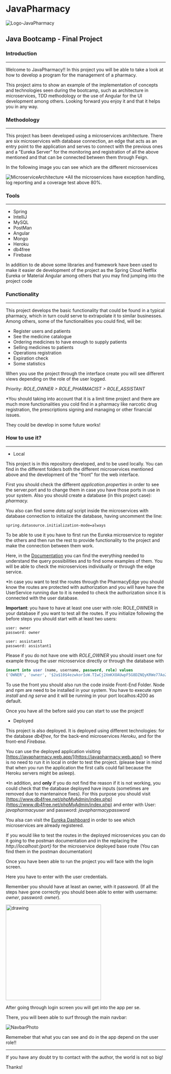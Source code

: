 # JavaPharmacy

![Logo-JavaPharmacy](Logo-JavaPharmacy.png)

## Java Bootcamp - Final Project

### Introduction

---

Welcome to JavaPharmacy!! In this project you will be able to take a look at how to develop a program for the management of a pharmacy.

This project aims to show an example of the implementation of concepts and technologies seen during the bootcamp, such as architecture in microservices, TDD methodology or the use of Angular for the UI development among others. Looking forward you enjoy it and that it helps you in any way.



### Methodology

---

This project has been developed using a microservices architecture. There are six microservices with database connection, an edge that acts as an entry point to the application and serves to connect with the previous ones and a "Eureka Server" for the monitoring and registration of all the above mentioned and that can be connected between them through Feign.

In the following image you can see which are the different microservices

![MicroserviceArchitecture](MicroserviceArchitecture.png)
*All the microservices have exception handling, log reporting and a coverage test above 80%.

### Tools

---

- Spring
- IntelliJ
- MySQL
- PostMan
- Angular
- Mongo
- Heroku
- db4free
- Firebase

In addition to de above some libraries and framework have been used to make it easier de development of the project as the Spring Cloud Netflix Eureka or Material Angular among others that you may find jumping into the project code

### Functionality

---

This project develops the basic functionality that could be found in a typical pharmacy, which in turn could serve to extrapolate it to similar businesses.
Among others, some of the functionalities you could find, will be:

- Register users and patients
- See the medicine catalogue
- Ordering medicines to have enough to supply patients
- Selling medicines to patients
- Operations registration
- Expiration check
- Some statistics

When you use the project through the interface create you will see different views depending on the role of the user logged.

Priority: *ROLE_OWNER > ROLE_PHARMACIST > ROLE_ASSISTANT*

*You should taking into account that it is a limit time project and there are much more functionalities you cold find in a pharmacy like narcotic drug registration, the prescriptions signing and managing or other financial issues.

They could be develop in some future works!

### How to use it?

---

- Local

This project is in this repository developed, and to be used locally. You can find in the different folders both the different microservices mentioned above and the development of the "front" for the web interface.

First you should check the different *application.properties* in order to see the server.port and to change them in case you have those ports in use in your system. Also you should create a database (in this project case): *pharmacy.*

You also can find some *data.sql* script inside the microservices with database connection to initialize the database, having uncomment the line:

```
spring.datasource.initialization-mode=always
```

To be able to use it you have to first run the Eureka microservice to register the others and then run the rest to provide functionality to the project and make the connection between them work.

Here, in the [Documentation](https://explore.postman.com/api/6579/javapharmacy-finalproject) you can find the everything needed to understand the query possibilities and to find some examples of them. You will be able to check the microservices individually or through the edge service.

*In case you want to test the routes through the PharmacyEdge you should know the routes are protected with authorization and you will have have the UserService running due to it is needed to check the authorization since it is connected with the user database.

**Important**: you have to have at least one user with role: ROLE_OWNER in your database if you want to test all the routes. If you initialize following the before steps you should start with at least two users:

```
user: owner
password: owner

user: assistant1
password: assistant1
```

Please if you do not have one with *ROLE_OWNER* you should insert one for example throug the user microservice directly or through the database with

```sql
insert into user (name, username, password, role) values
('OWNER', 'owner', '$2a$10$4ezwkorIoW.TIwCj2XmKXOAUwpF5G8DZNQyKRWe77AoZlEfWfaK22', 'ROLE_OWNER');
```

To use the front you should also run the code inside Front-End Folder. Node and npm are need to be installed in your system. You have to execute *npm install* and *ng serve* and it will be running in your port localhos:4200 as default.

Once you have all the before said you can start to use the project!

- Deployed

This project is also deployed. It is deployed using different technologies: for the database *db4free*, for the back-end microservices *Heroku*, and for the front-end *Firebase.*

You can use the deployed application visiting [https://javapharmacy.web.app/](https://javapharmacy.web.app/) so there is no need to run it in local in order to test the project. (please bear in mind that when you run the application the first calls could fail because the Heroku servers might be asleep).

*In addition, and **only** if you do not find the reason if it is not working, you could check that the database deployed have inputs (sometimes are removed due to mantenaince fixes). For this purpose you should visit [https://www.db4free.net/phpMyAdmin/index.php](https://www.db4free.net/phpMyAdmin/index.php) and enter with User: *javapharmacyuser* and password: *javapharmacypassword*

You alsa can visit the [Eureka Dashboard](https://eureka-server-javapharmacy.herokuapp.com) in order to see which microservices are already registered.

If you would like to test the routes in the deployed microservices you can do it going to the postman documentation and in the replacing the *http://localhost:{port}* for the microservice deployed base route (You can find them in the postman documentation)

Once you have been able to run the project you will face with the login screen.

Here you have to enter with the user credentials.

Remember you should have at least an owner,   with it password. (If all the steps have gone correctly you should been able to enter with username: *owner*, password: *owner*). 

<img align="center" src="LoginPhoto.PNG" alt="drawing" width="300"/>

After going through login screen you will get into the app per se.

There, you will been able to surf through the main navbar:

![NavbarPhoto](NavbarPhoto.PNG)

Rememeber that what you can see and do in the app depend on the user role!!

---

If you have any doubt try to contact with the author, the world is not so big!

Thanks!
